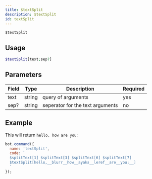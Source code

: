 ```yaml
---
title: $textSplit 
description: $textSplit
id: textSplit
---
```


`$textSplit` 

## Usage

```php
$textSplit[text;sep?]
```

## Parameters 


| Field | Type   | Description                      | Required |
| ----- | ------ | -------------------------------- | -------- |
| text  | string | query of arguments               | yes      |
| sep?  | string | seperator for the text arguments | no       |


## Example

This will return `hello, how are you`: 

```javascript
bot.command({
  name: 'textSplit',
  code: `
  $splitText[1] $splitText[3] $splitText[6] $splitText[7]
  $textSplit[hello,__blurr__how__ayaka__leref__are__you;__]
  `
});
```